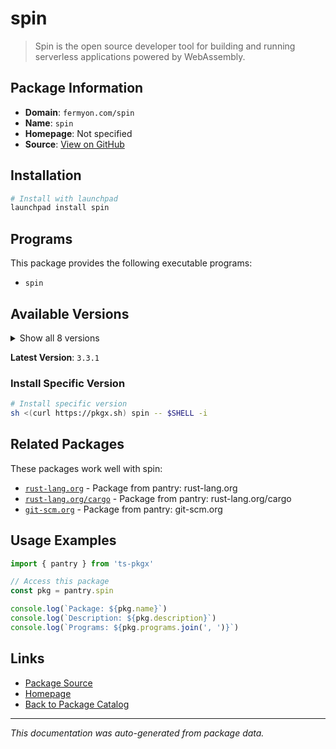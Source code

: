 # spin

> Spin is the open source developer tool for building and running serverless applications powered by WebAssembly.

## Package Information

- **Domain**: `fermyon.com/spin`
- **Name**: `spin`
- **Homepage**: Not specified
- **Source**: [View on GitHub](https://github.com/pkgxdev/pantry/tree/main/projects/fermyon.com/spin/package.yml)

## Installation

```bash
# Install with launchpad
launchpad install spin
```

## Programs

This package provides the following executable programs:

- `spin`

## Available Versions

<details>
<summary>Show all 8 versions</summary>

- `3.3.1`, `3.3.0`, `3.2.0`, `3.1.2`, `3.1.1`
- `3.1.0`, `3.0.0`, `2.7.0`

</details>

**Latest Version**: `3.3.1`

### Install Specific Version

```bash
# Install specific version
sh <(curl https://pkgx.sh) spin -- $SHELL -i
```

## Related Packages

These packages work well with spin:

- [`rust-lang.org`](../../rust-lang.org/index.md) - Package from pantry: rust-lang.org
- [`rust-lang.org/cargo`](../../rust-lang.org/cargo/index.md) - Package from pantry: rust-lang.org/cargo
- [`git-scm.org`](../../git-scm.org/index.md) - Package from pantry: git-scm.org

## Usage Examples

```typescript
import { pantry } from 'ts-pkgx'

// Access this package
const pkg = pantry.spin

console.log(`Package: ${pkg.name}`)
console.log(`Description: ${pkg.description}`)
console.log(`Programs: ${pkg.programs.join(', ')}`)
```

## Links

- [Package Source](https://github.com/pkgxdev/pantry/tree/main/projects/fermyon.com/spin/package.yml)
- [Homepage](#)
- [Back to Package Catalog](../../../package-catalog.md)

---

*This documentation was auto-generated from package data.*
